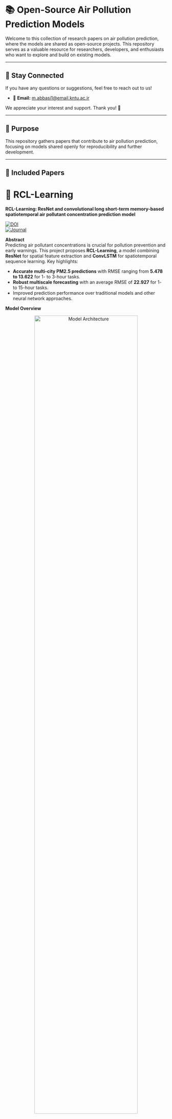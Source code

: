 # 📚 Open-Source Air Pollution Prediction Models

Welcome to this collection of research papers on air pollution prediction, where the models are shared as open-source projects. This repository serves as a valuable resource for researchers, developers, and enthusiasts who want to explore and build on existing models.

---

## 🌟 Stay Connected  
If you have any questions or suggestions, feel free to reach out to us!  

- 📧 **Email:** [m.abbasi1@email.kntu.ac.ir](mailto:m.abbasi1@email.kntu.ac.ir)  

We appreciate your interest and support. Thank you! 🙌

---

## 🎯 Purpose  
This repository gathers papers that contribute to air pollution prediction, focusing on models shared openly for reproducibility and further development.

---

## 📝 Included Papers

# 🌟 RCL-Learning  
**RCL-Learning: ResNet and convolutional long short-term memory-based spatiotemporal air pollutant concentration prediction model**  

[![DOI](https://img.shields.io/badge/DOI-https://doi.org/10.1016/j.eswa.2022.118017-blue)](https://doi.org/10.1016/j.eswa.2022.118017)  
[![Journal](https://img.shields.io/badge/Journal-Expert%20Systems%20with%20Applications-lightgreen)](https://www.sciencedirect.com/journal/expert-systems-with-applications)

**Abstract**<br> 
Predicting air pollutant concentrations is crucial for pollution prevention and early warnings. This project proposes **RCL-Learning**, a model combining **ResNet** for spatial feature extraction and **ConvLSTM** for spatiotemporal sequence learning. Key highlights:  
- **Accurate multi-city PM2.5 predictions** with RMSE ranging from **5.478 to 13.622** for 1- to 3-hour tasks.  
- **Robust multiscale forecasting** with an average RMSE of **22.927** for 1- to 15-hour tasks.  
- Improved prediction performance over traditional models and other neural network approaches.  


**Model Overview**<br> 
<div align="center">
  <img src="image/figure1.png" alt="Model Architecture" width="80%">
</div>


**Model Architecture**<br>    
1. **ResNet**  
   - Extracts spatial distribution features of pollutant concentrations and meteorological data.  
2. **ConvLSTM**  
   - Captures spatiotemporal dependencies from the ResNet-extracted features for accurate forecasting.  


**Performance Evaluation**<br>   
| **Prediction Horizon** | **RMSE (Min)** | **RMSE (Max)** |  
|-------------------------|----------------|----------------|  
| 1–3 hours              | 5.478          | 13.622         |  
| 1–15 hours             | -              | 22.927         |  


**Resources**   
- **Paper**: [Read Here](https://www.sciencedirect.com/science/article/abs/pii/S0957417422012349)  
- **Code Repository**: [GitHub](https://github.com/zouguojian/RCL-Learning)  
- **Code Capsule**: [CodeOcean](https://codeocean.com/capsule/6049117/tree)  


**Citation**<br>  
If you use this work, please cite as:
* Latex inference:


      @article{zhang2022rcl,  
            title={RCL-Learning: ResNet and convolutional long short-term memory-based spatiotemporal air pollutant concentration prediction model},  
            author={Zhang, Bo and Zou, Guojian and Qin, Dongming and Ni, Qin and Mao, Hongwei and Li, Maozhen},  
            journal={Expert Systems with Applications},  
            pages={118017},  
            year={2022},  
            publisher={Elsevier}  
           }  

---

# 🌍 EDSModel  

**A Novel Encoder-Decoder Model Based on Read-First LSTM for Air Pollutant Prediction**  

[![DOI](https://img.shields.io/badge/DOI-https://doi.org/10.1016/j.scitotenv.2020.144507-blue)](https://doi.org/10.1016/j.scitotenv.2021.144507)  
[![Journal](https://img.shields.io/badge/Journal-Science%20of%20The%20Total%20Environment-lightgreen)](https://www.sciencedirect.com/journal/science-of-the-total-environment)  

**Abstract**<br>     
Predicting air pollutant concentrations is crucial for effective environmental management and pollution prevention. In this study, we propose **RLSTM**, a Read-First LSTM that addresses the dependency between gate units, enabling better long-term feature extraction compared to traditional RNNs, LSTMs, and GRUs.  
We combine RLSTM as the Encoder and LSTM as the Decoder to build an **Encoder-Decoder System (EDSModel)** for air pollutant prediction. Key highlights of our findings:  
- Superior **long-term prediction accuracy** with RMSE of **30.218** for 1 to 24-hour tasks.  
- Overcomes traditional challenges in time-series modeling.  


**Model Overview**<br>   
<div align="center">
  <img src="image/figure2.png" alt="Model Architecture" width="80%">
</div>  


**Performance Evaluation**<br>  
| **Prediction Horizon** | **Metric**      | **Value** |  
|-------------------------|-----------------|-----------|  
| 1–24 hours             | RMSE            | 30.218    |  


**Resources**<br>     
- **Paper**: [Read Here](https://www.sciencedirect.com/science/article/abs/pii/S0048969720380384)  
- **Code Repository**: [GitHub](https://github.com/zouguojian/Read-first-LSTM)  


**Citation**<br>   
If you use this work, please cite as:  

	@article{zhang2021novel,  
  	  title={A novel Encoder-Decoder model based on read-first LSTM for air pollutant prediction},  
  	  author={Zhang, Bo and Zou, Guojian and Qin, Dongming and Lu, Yunjie and Jin, Yupeng and Wang, Hui},  
  	  journal={Science of The Total Environment},  
  	  volume={765},  
  	  pages={144507},  
 	  year={2021},  
 	  publisher={Elsevier}  
	}

---

# 🌟 3D CNN-GRU  
**An integrated 3D CNN-GRU deep learning method for short-term prediction of PM2.5 concentration in urban environment**  

[![DOI](https://img.shields.io/badge/DOI-https://doi.org/10.1016/j.scitotenv.2022.155324-blue)](https://doi.org/10.1016/j.scitotenv.2022.155324)  
[![Journal](https://img.shields.io/badge/Journal-Expert%20Systems%20with%20Applications-lightgreen)](https://www.sciencedirect.com/journal/expert-systems-with-applications)

**Abstract**<br> 
Predicting PM2.5 concentrations is critical for air quality management and pollution control. In this study, we introduce the 3D CNN-GRU model, which integrates three-dimensional convolutional neural networks with gated recurrent units to enhance spatiotemporal prediction. The model learns spatial patterns from similar air quality (AQ) stations while capturing long-term temporal dependencies for simultaneous learning and prediction across different time intervals. Key findings from our study include:

High prediction accuracy with R² values of 0.84 for 1-hour forecasts and 0.78 for 24-hour forecasts.
Outperforms traditional methods such as LSTM, GRU, ANN, SVR, and ARIMA in predicting PM2.5 concentrations.


**Model Overview**<br> 
<div align="center">
  <img src="image/figure3.png" alt="Model Architecture" width="80%">
</div>


**Model Architecture**<br>    
The architecture of the model consists of two main components:  
1. **3D CNN (Convolutional Neural Network)**  
   - Captures spatial features from the input data and learns the spatial distribution of pollutants.  
2. **GRU (Gated Recurrent Unit)**  
   - Handles the temporal dependencies of the data and predicts future concentrations based on historical information.  
  
**Performance Evaluation**<br>  
| **Prediction Horizon** | **Metric**   | **Value**    |  
|------------------------|--------------|--------------|  
| 1 hour                 | R$^2$        | 0.84         |  
| 1 day                  | R$^2$        | 0.78         |  


**Resources**   
- **Paper**: [Read Here](https://www.sciencedirect.com/science/article/abs/pii/S0048969722024172)  
- **Code Repository**: [GitHub](https://github.com/saeednadi/3D-CNN-GRU)  



**Citation**<br>  
If you use this work, please cite as:
* Latex inference:
	@article{nadi2022integrated,  
	  title={An integrated 3D CNN-GRU deep learning method for short-term prediction of PM2.5 concentration in urban environment},  
      	  author={Nadi, Saeed and others},  
           journal={Expert Systems with Applications},  
           volume={187},  
           pages={115964},  
           year={2022},  
           publisher={Elsevier}  
	}



     


